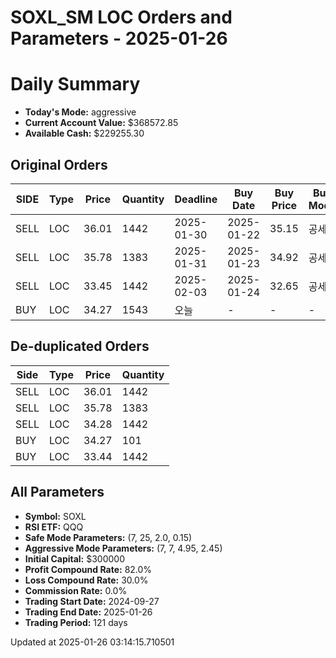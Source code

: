 # SOXL_SM LOC Orders and Parameters - 2025-01-26

# Daily Summary

- **Today's Mode:** aggressive
- **Current Account Value:** $368572.85
- **Available Cash:** $229255.30

## Original Orders

| SIDE | Type | Price | Quantity | Deadline | Buy Date | Buy Price | Buy Mode |
|------|------|-------|----------|----------|----------|-----------|----------|
| SELL | LOC | 36.01 | 1442 | 2025-01-30 | 2025-01-22 | 35.15 | 공세 |
| SELL | LOC | 35.78 | 1383 | 2025-01-31 | 2025-01-23 | 34.92 | 공세 |
| SELL | LOC | 33.45 | 1442 | 2025-02-03 | 2025-01-24 | 32.65 | 공세 |
| BUY | LOC | 34.27 | 1543 | 오늘 | - | - | - |

## De-duplicated Orders

| Side | Type | Price | Quantity |
|------|------|-------|----------|
| SELL | LOC | 36.01 | 1442 |
| SELL | LOC | 35.78 | 1383 |
| SELL | LOC | 34.28 | 1442 |
| BUY | LOC | 34.27 | 101 |
| BUY | LOC | 33.44 | 1442 |

## All Parameters

- **Symbol:** SOXL
- **RSI ETF:** QQQ
- **Safe Mode Parameters:** (7, 25, 2.0, 0.15)
- **Aggressive Mode Parameters:** (7, 7, 4.95, 2.45)
- **Initial Capital:** $300000
- **Profit Compound Rate:** 82.0%
- **Loss Compound Rate:** 30.0%
- **Commission Rate:** 0.0%
- **Trading Start Date:** 2024-09-27
- **Trading End Date:** 2025-01-26
- **Trading Period:** 121 days

Updated at 2025-01-26 03:14:15.710501

